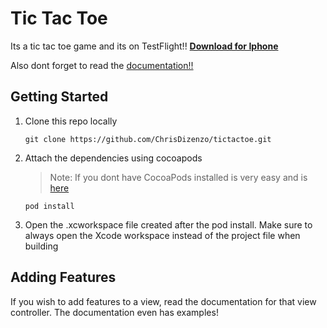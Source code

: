 # Tic Tac Toe
Its a tic tac toe game and its on TestFlight!! 
[**Download for Iphone**](https://testflight.apple.com/join/j9ZwgWuQ)

Also dont forget to read the [documentation!!](https://tictactoe-74f2c.web.app/docs)

## Getting Started

1. Clone this repo locally
      
      ```
      git clone https://github.com/ChrisDizenzo/tictactoe.git
      ```
2. Attach the dependencies using cocoapods
      > Note: If you dont have CocoaPods installed is very easy and is [here](https://cocoapods.org/) 

      ```
      pod install
      ```
3. Open the .xcworkspace file created after the pod install. Make sure to always open the Xcode workspace instead of the project file when building

## Adding Features

If you wish to add features to a view, read the documentation for that view controller. The documentation even has examples!
